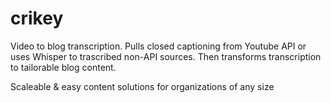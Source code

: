 # crikey

Video to blog transcription. Pulls closed captioning from Youtube API or uses Whisper to trascribed non-API sources. Then transforms transcription to tailorable blog content.

Scaleable & easy content solutions for organizations of any size

